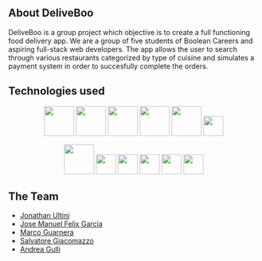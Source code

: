 
## About DeliveBoo

DeliveBoo is a group project which objective is to create a full functioning food delivery app.
We are a group of five students of Boolean Careers and aspiring full-stack web developers.
The app allows the user to search through various restaurants categorized by type of cuisine and simulates a payment system in order to succesfully complete the orders.  


## Technologies used

<p align="center">
  <img src="https://upload.wikimedia.org/wikipedia/commons/6/61/HTML5_logo_and_wordmark.svg" width="60" />
  <img src="https://upload.wikimedia.org/wikipedia/commons/6/62/CSS3_logo.svg" width="60" />
  <img src="https://upload.wikimedia.org/wikipedia/commons/6/6a/JavaScript-logo.png" width="60" />
  <img src="https://upload.wikimedia.org/wikipedia/commons/9/95/Vue.js_Logo_2.svg" width="60" />
  <img src="https://www.svgrepo.com/show/303656/php-logo.svg" width="60" />
  <img src="https://upload.wikimedia.org/wikipedia/commons/thumb/9/9a/Laravel.svg/1200px-Laravel.svg.png" width="40" />
</p>


<p align="center">
  
  <img src="https://logowik.com/content/uploads/images/bootstrap-new725.logowik.com.webp" width="60" />
  <img src="https://seeklogo.com/images/P/pinia-logo-51BF712FB0-seeklogo.com.png" width="40" />
  <img src="https://encrypted-tbn0.gstatic.com/images?q=tbn:ANd9GcTlnsIRA3gg2TPnh9uXu4VKVfYf5V3PkIeTiQ&s" width="40" />
  <img src="https://w7.pngwing.com/pngs/28/245/png-transparent-postman-hd-logo.png" width="40" />
  <img src="https://static-00.iconduck.com/assets.00/font-awesome-icon-512x512-vwz08fde.png" width="40" />
  <img src="https://marketplace.commercetools.com/img/containers/assets/integrations/paypalbraintree/paypal_braintree_450_450.png/833b6528579b8219a71c44b6b7211c6d.png" width="40" />
</p>

## The Team

- [Jonathan Ultini](https://github.com/Jonathan-Ultini)
- [Jose Manuel Felix Garcia](https://github.com/JoseManuel-Feliz)
- [Marco Guarnera](https://github.com/Marco-Guarnera)
- [Salvatore Giacomazzo](https://github.com/SalvatoreGiacomazzo)
- [Andrea Gulli](https://github.com/AndreaGulli)

